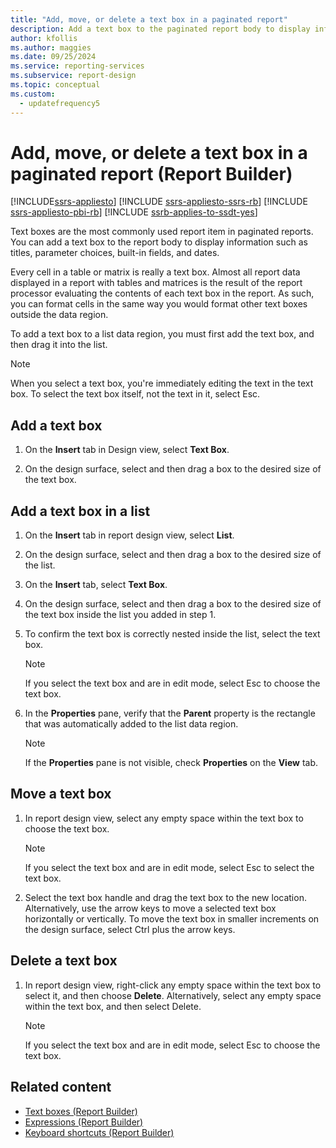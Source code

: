 ```yaml
---
title: "Add, move, or delete a text box in a paginated report"
description: Add a text box to the paginated report body to display information such as titles, parameter choices, built-in fields, and dates in Report Builder.
author: kfollis
ms.author: maggies
ms.date: 09/25/2024
ms.service: reporting-services
ms.subservice: report-design
ms.topic: conceptual
ms.custom:
  - updatefrequency5
---
```

# Add, move, or delete a text box in a paginated report (Report Builder)

[!INCLUDE[ssrs-appliesto](../../includes/ssrs-appliesto.md)] [!INCLUDE [ssrs-appliesto-ssrs-rb](../../includes/ssrs-appliesto-ssrs-rb.md)] [!INCLUDE [ssrs-appliesto-pbi-rb](../../includes/ssrs-appliesto-pbi-rb.md)] [!INCLUDE [ssrb-applies-to-ssdt-yes](../../includes/ssrb-applies-to-ssdt-yes.md)]

  Text boxes are the most commonly used report item in paginated reports. You can add a text box to the report body to display information such as titles, parameter choices, built-in fields, and dates.  
  
 Every cell in a table or matrix is really a text box. Almost all report data displayed in a report with tables and matrices is the result of the report processor evaluating the contents of each text box in the report. As such, you can format cells in the same way you would format other text boxes outside the data region.  
  
 To add a text box to a list data region, you must first add the text box, and then drag it into the list.  
  
> [!NOTE]  
>  When you select a text box, you're immediately editing the text in the text box. To select the text box itself, not the text in it, select Esc.  
  
## Add a text box  
  
1.  On the **Insert** tab in Design view, select **Text Box**.  
  
1.  On the design surface, select and then drag a box to the desired size of the text box.  
  
## Add a text box in a list  
  
1.  On the **Insert** tab in report design view, select **List**.  
  
1.  On the design surface, select and then drag a box to the desired size of the list.  
  
1.  On the **Insert** tab, select **Text Box**.  
  
1.  On the design surface, select and then drag a box to the desired size of the text box inside the list you added in step 1.   
  
1.  To confirm the text box is correctly nested inside the list, select the text box.  
  
    > [!NOTE]  
    >  If you select the text box and are in edit mode, select Esc to choose the text box.  
  
1.  In the **Properties** pane, verify that the **Parent** property is the rectangle that was automatically added to the list data region.  
  
    > [!NOTE]  
    >  If the **Properties** pane is not visible, check **Properties** on the **View** tab.  
  
## Move a text box  
  
1.  In report design view, select any empty space within the text box to choose the text box.  
  
    > [!NOTE]  
    >  If you select the text box and are in edit mode, select Esc to select the text box.  
  
1.  Select the text box handle and drag the text box to the new location.   
    Alternatively, use the arrow keys to move a selected text box horizontally or vertically. To move the text box in smaller increments on the design surface, select Ctrl plus the arrow keys.  
  
## Delete a text box  
  
1.  In report design view, right-click any empty space within the text box to select it, and then choose **Delete**. Alternatively, select any empty space within the text box, and then select Delete.  
  
    > [!NOTE]  
    >  If you select the text box and are in edit mode, select Esc to choose the text box.  
  
## Related content

- [Text boxes &#40;Report Builder&#41;](../../reporting-services/report-design/text-boxes-report-builder-and-ssrs.md)
- [Expressions &#40;Report Builder&#41;](../../reporting-services/report-design/expressions-report-builder-and-ssrs.md)
- [Keyboard shortcuts &#40;Report Builder&#41;](../../reporting-services/report-builder/keyboard-shortcuts-report-builder.md)
